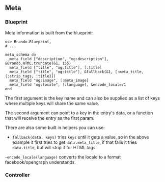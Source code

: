 ## Meta

### Blueprint

Meta information is built from the blueprint:

    use Brando.Blueprint,
    # ...

    meta_schema do
      meta_field ["description", "og:description"], &Brando.HTML.truncate(&1, 155)
      meta_field ["title", "og:title"], [:title]
      meta_field ["title", "og:title"], &fallback(&1, [:meta_title, {:strip_tags, :title}])
      meta_field "og:image", [:meta_image]
      meta_field "og:locale", [:language], &encode_locale/1
    end

  The first argument is the key name and can also be supplied as a list of keys where
  multiple keys will share the same value.

  The second argument can point to a key in the entry's data, or a function that will 
  receive the entry as the first param.

  There are also some built in helpers you can use:

  - `fallback(data, keys)` tries `keys` until it gets a value, so in the above example it
    first tries to get `data.meta_title`, if that fails it tries `data.title`, but will strip
    it for HTML tags.

  -`encode_locale(language)` converts the locale to a format facebook/opengraph understands.

### Controller

